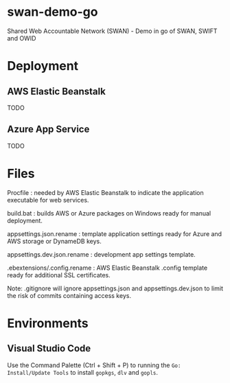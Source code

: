 # swan-demo-go
Shared Web Accountable Network (SWAN) - Demo in go of SWAN, SWIFT and OWID

# Deployment

## AWS Elastic Beanstalk

TODO

## Azure App Service

TODO

# Files

Procfile : needed by AWS Elastic Beanstalk to indicate the application executable for web services.

build.bat : builds AWS or Azure packages on Windows ready for manual deployment.

appsettings.json.rename : template application settings ready for Azure and AWS storage or DynameDB keys.

appsettings.dev.json.rename : development app settings template.

.ebextensions/.config.rename : AWS Elastic Beanstalk .config template ready for additional SSL certificates.

Note: .gitignore will ignore appsettings.json and appsettings.dev.json to limit the risk of commits containing access keys.

# Environments

## Visual Studio Code

Use the Command Palette (Ctrl + Shift + P) to running the `Go: Install/Update Tools` to install `gopkgs`, `dlv` and `gopls`.
